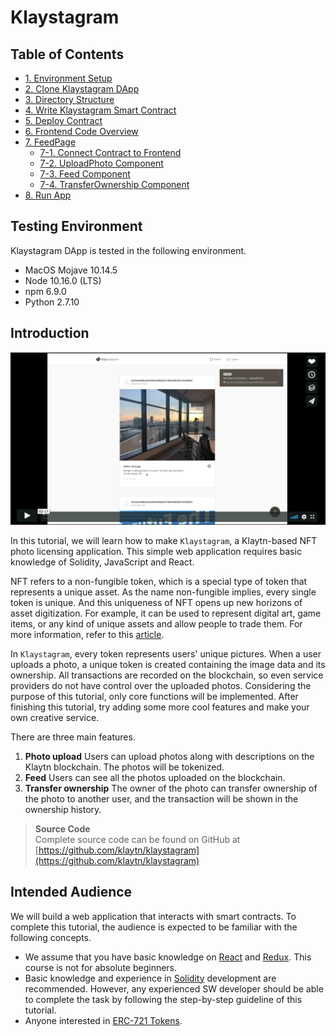 # Klaystagram

## Table of Contents <a href="#table-of-contents" id="table-of-contents"></a>

- [1. Environment Setup](1.-environment-setup.md)
- [2. Clone Klaystagram DApp](2.-clone-klaystagram-dapp.md)
- [3. Directory Structure](3.-directory-structure.md)
- [4. Write Klaystagram Smart Contract](4.-write-klaystagram-smart-contract.md)
- [5. Deploy Contract](5.-deploy-contract.md)
- [6. Frontend Code Overview](6.-frontend-code-overview.md)
- [7. FeedPage](7.-feedpage/)
  - [7-1. Connect Contract to Frontend](7.-feedpage/7-1.-connect-contract-to-frontend.md)
  - [7-2. UploadPhoto Component](7.-feedpage/7-2.-uploadphoto-component.md)
  - [7-3. Feed Component](7.-feedpage/7-3.-feed-component.md)
  - [7-4. TransferOwnership Component](7.-feedpage/7-4.-transferownership-component.md)
- [8. Run App](8.-run-app.md)

## Testing Environment <a href="#testing-environment" id="testing-environment"></a>

Klaystagram DApp is tested in the following environment.

- MacOS Mojave 10.14.5
- Node 10.16.0 (LTS)
- npm 6.9.0
- Python 2.7.10

## Introduction <a href="#introduction" id="introduction"></a>

[![Klaystagram Introduction Video](../../../bapp/tutorials/klaystagram/images/klaystagram-video-poster.png)](https://vimeo.com/327033594)

In this tutorial, we will learn how to make `Klaystagram`, a Klaytn-based NFT photo licensing application. This simple web application requires basic knowledge of Solidity, JavaScript and React.

NFT refers to a non-fungible token, which is a special type of token that represents a unique asset. As the name non-fungible implies, every single token is unique. And this uniqueness of NFT opens up new horizons of asset digitization. For example, it can be used to represent digital art, game items, or any kind of unique assets and allow people to trade them. For more information, refer to this [article](https://coincentral.com/nfts-non-fungible-tokens/).

In `Klaystagram`, every token represents users' unique pictures. When a user uploads a photo, a unique token is created containing the image data and its ownership. All transactions are recorded on the blockchain, so even service providers do not have control over the uploaded photos. Considering the purpose of this tutorial, only core functions will be implemented. After finishing this tutorial, try adding some more cool features and make your own creative service.

There are three main features.

1. **Photo upload** Users can upload photos along with descriptions on the Klaytn blockchain. The photos will be tokenized.
2. **Feed** Users can see all the photos uploaded on the blockchain.
3. **Transfer ownership** The owner of the photo can transfer ownership of the photo to another user, and the transaction will be shown in the ownership history.

> **Source Code**\
> Complete source code can be found on GitHub at [https://github.com/klaytn/klaystagram](https://github.com/klaytn/klaystagram)

## Intended Audience <a href="#intended-audience" id="intended-audience"></a>

We will build a web application that interacts with smart contracts. To complete this tutorial, the audience is expected to be familiar with the following concepts.

- We assume that you have basic knowledge on [React](https://reactjs.org/) and [Redux](https://redux.js.org/). This course is not for absolute beginners.
- Basic knowledge and experience in [Solidity](https://solidity.readthedocs.io/en/v0.5.10/) development are recommended. However, any experienced SW developer should be able to complete the task by following the step-by-step guideline of this tutorial.
- Anyone interested in [ERC-721 Tokens](http://erc721.org/).
